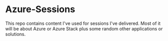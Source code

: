 # Azure-Sessions
This repo contains content I've used for sessions I've delivered. Most of it will be about Azure or Azure Stack plus some random other applications or solutions.
